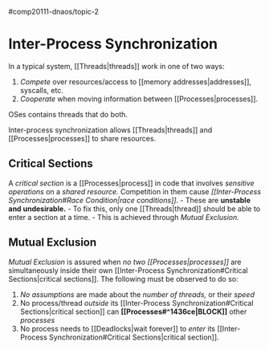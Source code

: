 #comp20111-dnaos/topic-2 
# Inter-Process Synchronization

In a typical system, [[Threads|threads]] work in one of two ways:
1) *Compete* over resources/access to [[memory addresses|addresses]], syscalls, etc.
2) *Cooperate* when moving information between [[Processes|processes]].

OSes contains threads that do both. 

Inter-process synchronization allows [[Threads|threads]] and [[Processes|processes]] to share resources.

## Critical Sections

A *critical section* is a [[Processes|process]] in code that involves *sensitive operations* on a *shared resource.* Competition in them cause *[[Inter-Process Synchronization#Race Condition|race conditions]]*.
	- These are **unstable and undesirable.** 
		- To fix this, only one [[Threads|thread]] should be able to enter a section at a time.
			- This is achieved through *Mutual Exclusion.*

## Mutual Exclusion

*Mutual Exclusion* is assured when *no two [[Processes|processes]]* are simultaneously inside their own [[Inter-Process Synchronization#Critical Sections|critical sections]]. The following must be observed to do so:
1) *No assumptions* are made about the *number of threads,* or their *speed*
2) No process/thread *outside* its [[Inter-Process Synchronization#Critical Sections|critical section]] can **[[Processes#^1436ce|BLOCK]]** other *processes*
3) No process needs to [[Deadlocks|wait forever]] to *enter* its [[Inter-Process Synchronization#Critical Sections|critical section]].